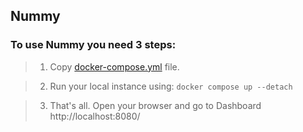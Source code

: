 ## Nummy

### To use Nummy you need 3 steps:

> 1. Copy [docker-compose.yml](https://github.com/solarvoyager/Nummy/blob/master/docker-compose.yml) file.

> 2. Run your local instance using: `docker compose up --detach`

> 3. That's all. Open your browser and go to Dashboard http://localhost:8080/